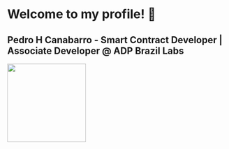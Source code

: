 <h1> Welcome to my profile! 👋 </h1>
<h2>Pedro H Canabarro - Smart Contract Developer | Associate Developer @ ADP Brazil Labs</h2>
<div>
  <a href="https://github.com/pcanabarro">
<!--   <img height="160em" src="https://github-readme-stats.vercel.app/api?username=pcanabarro&show_icons=true&theme=github_dark&include_all_commits=true&count_private=true"/> -->
  <img height="180em" src="https://github-readme-stats.vercel.app/api/top-langs/?username=pcanabarro&layout=compact&theme=github_dark&langs_count=16"/>
</div>
